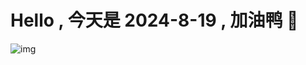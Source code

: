 
# Hello , 今天是 2024-8-19 , 加油鸭 🤭

![img](https://v1.jinrishici.com/all.svg?font-size=18&spacing=4)

